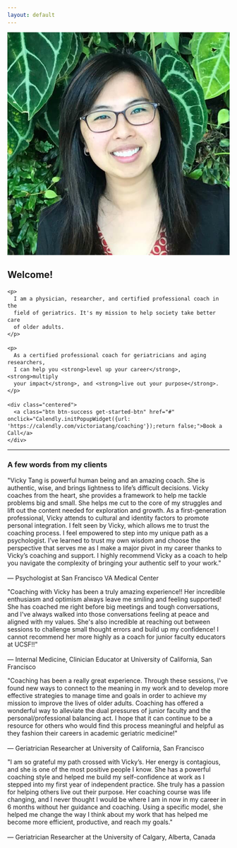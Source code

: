 ```yaml
---
layout: default
---
```


<div class="debutante">
  <img class="picture-frame" src="/assets/img/avatar-icon.jpg">

  <div class="explainer">
    <h2>Welcome!</h2>

    <p>
      I am a physician, researcher, and certified professional coach in the
      field of geriatrics. It's my mission to help society take better care
      of older adults.
    </p>

    <p>
      As a certified professional coach for geriatricians and aging researchers,
      I can help you <strong>level up your career</strong>, <strong>multiply
      your impact</strong>, and <strong>live out your purpose</strong>.
    </p>

    <div class="centered">
      <a class="btn btn-success get-started-btn" href="#" onclick="Calendly.initPopupWidget({url: 'https://calendly.com/victoriatang/coaching'});return false;">Book a Call</a>
    </div>
  </div>
</div>

<hr>

<h3 class="centered">A few words from my clients</h3>
<div class="testimonials">
  <p>
    "Vicky Tang is powerful human being and an amazing coach. She is authentic,
    wise, and brings lightness to life’s difficult decisions. Vicky coaches from
    the heart, she provides a framework to help me tackle problems big and
    small. She helps me cut to the core of my struggles and lift out the content
    needed for exploration and growth. As a first-generation professional, Vicky
    attends to cultural and identity factors to promote personal integration. I
    felt seen by Vicky, which allows me to trust the coaching process. I feel
    empowered to step into my unique path as a psychologist. I’ve learned to
    trust my own wisdom and choose the perspective that serves me as I make a
    major pivot in my career thanks to Vicky’s coaching and support. I highly
    recommend Vicky as a coach to help you navigate the complexity of bringing
    your authentic self to your work."
    <br><br>&mdash; Psychologist at San Francisco VA Medical Center
  </p>
  <p>
    "Coaching with Vicky has been a truly amazing experience!! Her incredible
    enthusiasm and optimism always leave me smiling and feeling supported! She
    has coached me right before big meetings and tough conversations, and I've
    always walked into those conversations feeling at peace and aligned with my
    values. She's also incredible at reaching out between sessions to challenge
    small thought errors and build up my confidence! I cannot recommend her more
    highly as a coach for junior faculty educators at UCSF!!"
    <br><br>&mdash; Internal Medicine, Clinician Educator at University of California, San Francisco
  </p>
  <p>
  "Coaching has been a really great experience. Through these sessions, I've found new ways to connect to the meaning in my work and to develop more effective strategies to manage time and goals in order to achieve my mission to improve the lives of older adults. Coaching has offered a wonderful way to alleviate the dual pressures of junior faculty and the personal/professional balancing act. I hope that it can continue to be a resource for others who would find this process meaningful and helpful as they fashion their careers in academic geriatric medicine!"
  <br><br>&mdash; Geriatrician Researcher at University of California, San Francisco
  </p>
  <p>
  "I am so grateful my path crossed with Vicky’s. Her energy is contagious, and
  she is one of the most positive people I know. She has a powerful coaching
  style and helped me build my self-confidence at work as I stepped into my
  first year of independent practice. She truly has a passion for helping others
  live out their purpose. Her coaching course was life changing, and I never
  thought I would be where I am in now in my career in 6 months without her
  guidance and coaching. Using a specific model, she helped me change the way I
  think about my work that has helped me become more efficient, productive, and
  reach my goals."
  <br><br>&mdash; Geriatrician Researcher at the University of Calgary, Alberta, Canada
  </p>
</div>

